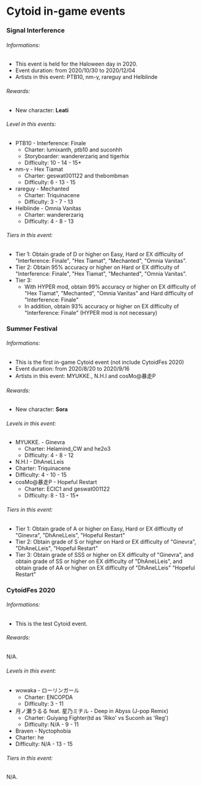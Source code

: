 # Cytoid in-game events

### Signal Interference
###### Informations: <br>
- This event is held for the Haloween day in 2020.
- Event duration: from 2020/10/30 to 2020/12/04
- Artists in this event: PTB10, nm-γ, rareguy and Helblinde

###### Rewards:<br>
- New character: **Leati**<br>

###### Level in this events:
- PTB10 - Interference: Finale
  - Charter: lumixanth, ptb10 and suconhh
  - Storyboarder: wandererzariq and tigerhix
  - Difficulty: 10 - 14 - 15+
- nm-γ - Hex Tiamat
  - Charter: geswat001122 and thebombman
  - Difficulty: 6 - 13 - 15
- rareguy - Mechanted
  - Charter: Triquinacene
  - Difficulty: 3 - 7 - 13
- Helblinde - Omnia Vanitas
  - Charter: wandererzariq
  - Difficulty: 4 - 8 - 13

###### Tiers in this event:
- Tier 1: Obtain grade of D or higher on Easy, Hard or EX difficulty of "Interference: Finale", "Hex Tiamat", "Mechanted", "Omnia Vanitas".
- Tier 2: Obtain 95% accuracy or higher on Hard or EX difficulty of "Interference: Finale", "Hex Tiamat", "Mechanted", "Omnia Vanitas".
- Tier 3:
  - With HYPER mod, obtain 99% accuracy or higher on EX difficulty of "Hex Tiamat", "Mechanted", "Omnia Vanitas" and Hard difficulty of "Interference: Finale"
  - In addition, obtain 93% accuracy or higher on EX difficulty of "Interference: Finale" (HYPER mod is not necessary)

### Summer Festival
###### Informations:
- This is the first in-game Cytoid event (not include CytoidFes 2020)
- Event duration: from 2020/8/20 to 2020/9/16
- Artists in this event: MYUKKE., N.H.I and cosMo@暴走P

###### Rewards:
- New character: **Sora**<br>

###### Levels in this event:
- MYUKKE. - Ginevra
  - Charter: Helamind_CW and he2o3
  - Difficulty: 4 - 8 - 12
-  N.H.I - DhAneLLeis
  - Charter: Triquinacene
  - Difficulty: 4 - 10 - 15
- cosMo@暴走P - Hopeful Restart
  - Charter: ECIC1 and geswat001122
  - Difficulty: 8 - 13 - 15+

###### Tiers in this event:
- Tier 1: Obtain grade of A or higher on Easy, Hard or EX difficulty of "Ginevra", "DhAneLLeis", "Hopeful Restart"
- Tier 2: Obtain grade of S or higher on Hard or EX difficulty of "Ginevra", "DhAneLLeis", "Hopeful Restart"
- Tier 3: Obtain grade of SSS or higher on EX difficulty of "Ginevra", and obtain grade of SS or higher on EX difficulty of "DhAneLLeis", and obtain grade of AA or higher on EX difficulty of "DhAneLLeis" "Hopeful Restart"

### CytoidFes 2020

###### Informations:
- This is the test Cytoid event.

###### Rewards:
N/A.

###### Levels in this event:
- wowaka - ローリンガール
  - Charter: ENCOPDA
  - Difficulty: 3 - 11
- 月ノ瀬うるる feat. 星乃ミチル - Deep in Abyss (J-pop Remix)
  - Charter: Guiyang Fighter(td as 'Riko' vs Suconh as 'Reg')
  - Difficulty: N/A - 9 - 11
-  Braven - Nyctophobia
  - Charter: he
  - Difficulty: N/A - 13 - 15

###### Tiers in this event:
N/A.
